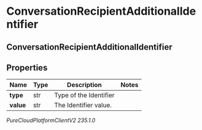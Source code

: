 # ConversationRecipientAdditionalIdentifier

## ConversationRecipientAdditionalIdentifier

## Properties

|Name | Type | Description | Notes|
|------------ | ------------- | ------------- | -------------|
| **type** | str | Type of the Identifier | |
| **value** | str | The Identifier value. | |



_PureCloudPlatformClientV2 235.1.0_

